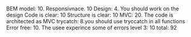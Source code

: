 BEM model: 10. 
Responsivnace.  10
Design: 4. You should work on the design
Code is clear: 10
Structure is clear: 10
MVC: 20. The code is architected as MVC
trycatch: 8.you should use tryccatch in all functions
Error free: 10. The usee experince some of errors
level 3: 10
total: 92

